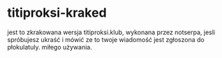 # titiproksi-kraked
jest to zkrakowana wersja titiproksi.klub, wykonana przez notserpa, jesli spróbujesz ukraść i mówić ze to twoje wiadomość jest zgłoszona do płokulatuly. miłego używania.
